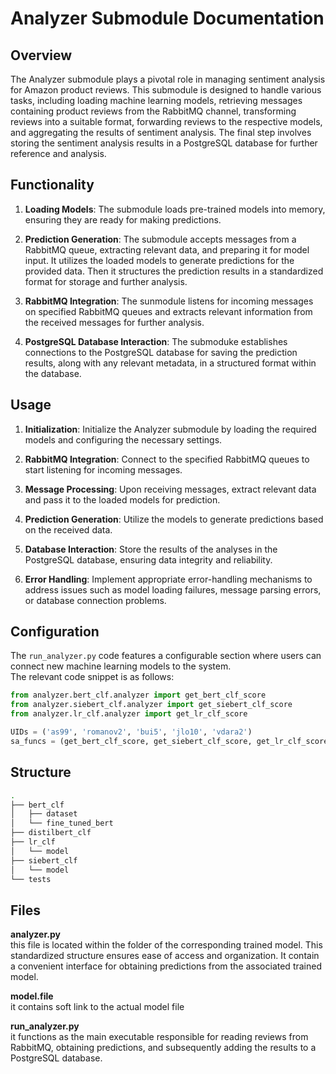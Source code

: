 # Analyzer Submodule Documentation

## Overview
The Analyzer submodule plays a pivotal role in managing sentiment analysis for Amazon product reviews. This submodule is designed to handle various tasks, including loading machine learning models, retrieving messages containing product reviews from the RabbitMQ channel, transforming reviews into a suitable format, forwarding reviews to the respective models, and aggregating the results of sentiment analysis. The final step involves storing the sentiment analysis results in a PostgreSQL database for further reference and analysis.

## Functionality

1. **Loading Models**: The submodule loads pre-trained models into memory, ensuring they are ready for making predictions.

2. **Prediction Generation**: The submodule accepts messages from a RabbitMQ queue, extracting relevant data, and preparing it for model input. It utilizes the loaded models to generate predictions for the provided data. Then it structures the prediction results in a standardized format for storage and further analysis.

3. **RabbitMQ Integration**: The sunmodule listens for incoming messages on specified RabbitMQ queues and extracts relevant information from the received messages for further analysis.

4. **PostgreSQL Database Interaction**: The submoduke establishes connections to the PostgreSQL database for saving the prediction results, along with any relevant metadata, in a structured format within the database.

## Usage

1. **Initialization**: Initialize the Analyzer submodule by loading the required models and configuring the necessary settings.

2. **RabbitMQ Integration**: Connect to the specified RabbitMQ queues to start listening for incoming messages.

3. **Message Processing**: Upon receiving messages, extract relevant data and pass it to the loaded models for prediction.

4. **Prediction Generation**: Utilize the models to generate predictions based on the received data.

5. **Database Interaction**: Store the results of the analyses in the PostgreSQL database, ensuring data integrity and reliability.

6. **Error Handling**: Implement appropriate error-handling mechanisms to address issues such as model loading failures, message parsing errors, or database connection problems.

## Configuration

The `run_analyzer.py` code features a configurable section where users can connect new machine learning models to the system. \
The relevant code snippet is as follows:

```python
from analyzer.bert_clf.analyzer import get_bert_clf_score
from analyzer.siebert_clf.analyzer import get_siebert_clf_score
from analyzer.lr_clf.analyzer import get_lr_clf_score

UIDs = ('as99', 'romanov2', 'bui5', 'jlo10', 'vdara2')
sa_funcs = (get_bert_clf_score, get_siebert_clf_score, get_lr_clf_score, None, None)
```

## Structure
```bash
.
├── bert_clf
│   ├── dataset
│   └── fine_tuned_bert
├── distilbert_clf
├── lr_clf
│   └── model
├── siebert_clf
│   └── model
└── tests
```

## Files
**analyzer.py** \
this file is located within the folder of the corresponding trained model. This standardized structure ensures ease of access and organization.
It contain a convenient interface for obtaining predictions from the associated trained model.

**model.file** \
it contains soft link to the actual model file

**run_analyzer.py** \
it functions as the main executable responsible for reading reviews from RabbitMQ, obtaining predictions, and subsequently adding the results to a PostgreSQL database.
